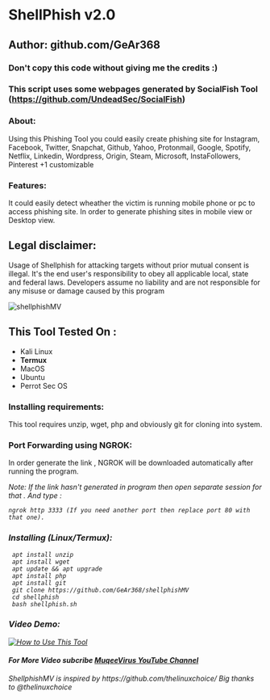 # ShellPhish v2.0
## Author: github.com/GeAr368
### Don't copy this code without giving me the credits :) 
### This script uses some webpages generated by SocialFish Tool (https://github.com/UndeadSec/SocialFish)

### About:

<p>Using this Phishing Tool you could easily create phishing site for Instagram, Facebook, Twitter, Snapchat, Github, Yahoo, Protonmail, Google, Spotify, Netflix, Linkedin, Wordpress, Origin, Steam, Microsoft, InstaFollowers, Pinterest +1 customizable </p>

### Features:

   <p>It could easily detect wheather the victim is running mobile phone or pc to access phishing site. In order to generate phishing sites in mobile view or Desktop view. </p>
   
## Legal disclaimer:

Usage of Shellphish for attacking targets without prior mutual consent is illegal. It's the end user's responsibility to obey all applicable local, state and federal laws. Developers assume no liability and are not responsible for any misuse or damage caused by this program 

![shellphishMV](https://drive.google.com/uc?export=view&id=1LiKGtDuDGaiAhK9Malw2iIF8kYVKCOtU)

## This Tool Tested On :
<ul>
  <li>Kali Linux</li>
  <li><b>Termux</b></li>
  <li>MacOS</li>
  <li>Ubuntu</li>
  <li>Perrot Sec OS</li>
</ul>

### Installing requirements:

   <p>This tool requires unzip, wget, php and obviously git for cloning into system. </p>
   
### Port Forwarding using NGROK:

<p> In order generate the link , NGROK will be downloaded automatically after running the program.</p>
<i style= size:10px;>Note: If the link hasn't generated in program then open separate session for that . And type :
  
  ```
  ngrok http 3333 (If you need another port then replace port 80 with that one).
  ```
 
    
 ### Installing (Linux/Termux):


```
 apt install unzip
 apt install wget
 apt update && apt upgrade
 apt install php
 apt install git
 git clone https://github.com/GeAr368/shellphishMV
 cd shellphish
 bash shellphish.sh

```

### Video Demo:

[![How to Use This Tool](https://img.youtube.com/vi/id/0.jpg)](https://www.youtube.com/watch?v="id")
#### For More Video subcribe <a href="http://youtube.com/Muqeevirus">MuqeeVirus YouTube Channel</a>
<p>ShellphishMV is inspired by https://github.com/thelinuxchoice/ Big thanks to @thelinuxchoice</p>

